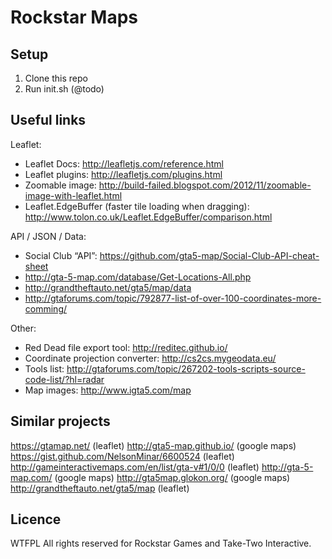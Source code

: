 # Rockstar Maps

## Setup
1. Clone this repo
2. Run init.sh (@todo)

## Useful links

Leaflet:
* Leaflet Docs: http://leafletjs.com/reference.html
* Leaflet plugins: http://leafletjs.com/plugins.html
* Zoomable image: http://build-failed.blogspot.com/2012/11/zoomable-image-with-leaflet.html
* Leaflet.EdgeBuffer (faster tile loading when dragging): http://www.tolon.co.uk/Leaflet.EdgeBuffer/comparison.html

API / JSON / Data:
* Social Club “API”: https://github.com/gta5-map/Social-Club-API-cheat-sheet
* http://gta-5-map.com/database/Get-Locations-All.php
* http://grandtheftauto.net/gta5/map/data
* http://gtaforums.com/topic/792877-list-of-over-100-coordinates-more-comming/

Other:
* Red Dead file export tool: http://reditec.github.io/
* Coordinate projection converter: http://cs2cs.mygeodata.eu/
* Tools list: http://gtaforums.com/topic/267202-tools-scripts-source-code-list/?hl=radar
* Map images: http://www.igta5.com/map

## Similar projects
https://gtamap.net/ (leaflet)
http://gta5-map.github.io/ (google maps)
https://gist.github.com/NelsonMinar/6600524 (leaflet)
http://gameinteractivemaps.com/en/list/gta-v#1/0/0 (leaflet)
http://gta-5-map.com/ (google maps)
http://gta5map.glokon.org/ (google maps)
http://grandtheftauto.net/gta5/map (leaflet)

## Licence
WTFPL
All rights reserved for Rockstar Games and Take-Two Interactive.
